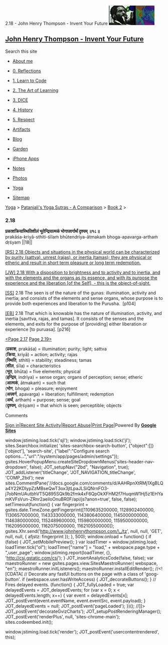 2.18 - John Henry Thompson - Invent Your Future [![John Henry Thompson - Invent Your Future](../../../_/rsrc/1329567069254/config/customLogo.gif-revision=6.png)](../../../index.html)

[John Henry Thompson - Invent Your Future](../../../index.html)
---------------------------------------------------------------

Search this site

*   [About me](../../../home.html)
    
*   [0\. Reflections](../../../0-refections-on-learning.html)
    
*   [1\. Learn to Code](../../../learning-to-program.html)
    
*   [2\. The Art of Learning](../../../the-art-of-learning.html)
    
*   [3\. DICE](../../../3-dice.html)
    
*   [4\. History](../../../4-history.html)
    
*   [5\. Respect](../../../heros.html)
    
*   [Artifacts](../../../artifacts.html)
    
*   [Blog](../../../z-blog-1.html)
    
*   [Garden](../../../4-garden.html)
    
*   [iPhone Apps](../../../iphone-apps.html)
    
*   [Notes](../../../notes.html)
    
*   [Photos](../../../family.html)
    
*   [Yoga](../../../yoga.html)
    
*   [Sitemap](../../../system/app/pages/sitemap/hierarchy.html)
    

[Yoga](../../../yoga.html)‎ > ‎[Patanjali's Yoga Sutras - A Comparison](../../patanjani.html)‎ > ‎[Book 2](../book-2.html)‎ > ‎

### 2.18

**प्रकाशक्रियास्थितिशीलं भूतेन्द्रियात्मकं भोगापवर्गार्थं दृश्यम् ॥१८॥**  
prakāśa-kriyā-sthiti-śīlaṁ bhūtendriya-ātmakaṁ bhoga-apavarga-arthaṁ dṛśyam ||18||  
  
  
[\[RS\] 2.18 Objects and situations in the physical world can be characterized by purity (sattva), unrest (rajas), or inertia (tamas); they are physical or etheric and result in short term pleasure or long term redemption.](http://www.ashtangayoga.info/philosophy/yoga-sutra-patanjali/chapter-2/item/prakasha-kriya-sthiti-shilam-bhutendriya-atmakam/)  
  
[\[JW\] 2.18 With a disposition to brightness and to activity and to inertia, and with the elements and the organs as its essence, and with its purpose the experience and the liberation \[of the Self\], - this is the object-of-sight.](http://books.google.com/books?id=YzFImjtOxUwC&pg=PA144&ci=147%2C193%2C739%2C104&source=bookclip)  
  
[\[SS\]](http://www.amazon.com/Yoga-Sutras-Patanjali-Commentary-Satchidananda/dp/0932040381) 2.18 The seen is of the nature of the gunas: illumination, activity and inertia; and consists of the elements and sense organs, whose purpose is to provide both experiences and liberation to the Purusha.  \[p104\]  
  
[\[EB\]](http://www.amazon.com/Yoga-Sutras-Patanjali-Translation-Commentary/dp/0865477361/ref=sr_1_1?ie=UTF8&s=books&qid=1250508322&sr=1-1) 2.18 That which is knowable has the nature of illumination, activity, and inertia \[savttva, rajas, and tamas\]. It consists of the senses and the elements, and exits for the purpose of \[providing\] either liberation or experience \[to puruasa\]. \[p216\]  
  
[<Page 2.17](217.html)  [Page 2.19>](219.html)  
  
  

(**प्रकाश**, prakāśa) = illumination; purity; light; sattva  
(**क्रिया**, kriyā) = action; activity; rajas  
(**स्थिति**, sthiti) = stability; steadiness; tamas  
(**शील**, śīla) = characteristics  
(**भूत**, bhūta) = five elements; physical  
(**इन्द्रिय**, indriya) = sense organ; organs of perception; sense; etheric  
(**आत्मकं**, ātmakaṁ) = such that  
(**भोग**, bhoga) = pleasure; enjoyment  
(**अपवर्ग**, apavarga) = liberation; fulfillment; redemption  
(**अर्थं**, arthaṁ) = purpose; sense; goal  
(**दृश्यम्**, dṛśyam) = that which is seen; perceptible; objects

Comments

[Sign in](https://accounts.google.com/ServiceLogin?continue=http://sites.google.com/a/johnhenrythompson.com/jht/yoga/patanjani/book-2/218&service=jotspot)|[Recent Site Activity](../../../system/app/pages/recentChanges.html)|[Report Abuse](http://sites.google.com/a/johnhenrythompson.com/jht/system/app/pages/reportAbuse)|[Print Page](javascript:;)|Powered By **[Google Sites](http://sites.google.com/site)**

window.jstiming.load.tick('sjl'); window.jstiming.load.tick('jl'); sites.Searchbox.initialize( 'sites-searchbox-search-button', {"object":\[\]}\['object'\], 'search-site', {"label":"Configure search options...","url":"/system/app/pages/admin/settings"}); gsites.HoverPopupMenu.createSiteDropdownMenus('sites-header-nav-dropdown', false); JOT\_setupNav("2bd", "Navigation", true); JOT\_addListener('titleChange', 'JOT\_NAVIGATION\_titleChange', 'COMP\_2bd'); new sites.CommentPane('//docs.google.com/comments/d/AAHRpnXtRMj1XgBLQa4Y22KDIypZzMBseQwT3ox3jtLpaJLSiQNrnFO3-j7obNmUAutbhVT5Q895SQk9b2fmk4xF6QpOkXFHM2f7HuqmW1Hj5z1EHYamKVFsVun-ZRnr2aeiloOnuBR0F/api/js?anon=true', false, false); setTimeout(function() { var fingerprint = gsites.date.TimeZone.getFingerprint(\[1109635200000, 1128902400000, 1130657000000, 1143333000000, 1143806400000, 1145000000000, 1146380000000, 1152489600000, 1159800000000, 1159500000000, 1162095000000, 1162075000000, 1162105500000\]); gsites.Xhr.send('http://www.johnhenrythompson.com/\_/tz', null, null, 'GET', null, null, { afjstz: fingerprint }); }, 500); window.onload = function() { if (false) { JOT\_setMobilePreview(); } var loadTimer = window.jstiming.load; loadTimer.tick("ol"); loadTimer\["name"\] = "load," + webspace.page.type + ",user\_page"; window.jstiming.report(loadTimer, {}, 'http://csi.gstatic.com/csi'); } JOT\_insertAnalyticsCode(false, false); var maestroRunner = new gsites.pages.view.SitesMaestroRunner( webspace, "en"); maestroRunner.initListeners(); maestroRunner.installEditRender(); //<!\[CDATA\[ // Decorate any fastUI buttons on the page with a class of 'goog-button'. if (webspace.user.hasWriteAccess) { JOT\_decorateButtons(); } // Fires delayed events. (function() { JOT\_fullyLoaded = true; var delayedEvents = JOT\_delayedEvents; for (var x = 0; x < delayedEvents.length; x++) { var event = delayedEvents\[x\]; JOT\_postEvent(event.eventName, event.eventSrc, event.payload); } JOT\_delayedEvents = null; JOT\_postEvent('pageLoaded'); })(); //\]\]> JOT\_postEvent('decorateGvizCharts'); JOT\_setupPostRenderingManager(); JOT\_postEvent('renderPlus', null, 'sites-chrome-main'); sites.codeembed.init();

window.jstiming.load.tick('render'); JOT\_postEvent('usercontentrendered', this);